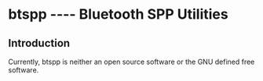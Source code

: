 # btspp ---- Bluetooth SPP Utilities

## Introduction

Currently, btspp is neither an open source software or the GNU defined free software.
